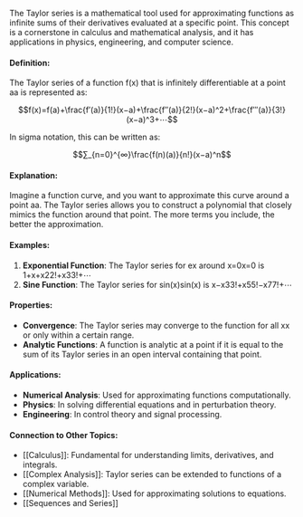 The Taylor series is a mathematical tool used for approximating functions as infinite sums of their derivatives evaluated at a specific point. This concept is a cornerstone in calculus and mathematical analysis, and it has applications in physics, engineering, and computer science.

#### Definition:

The Taylor series of a function f(x) that is infinitely differentiable at a point aa is represented as:

$$f(x)=f(a)+\frac{f′(a)}{1!}(x−a)+\frac{f′′(a)}{2!}(x−a)^2+\frac{f′′′(a)}{3!}(x−a)^3+⋯$$

In sigma notation, this can be written as:

$$∑_{n=0}^{∞}\frac{f(n)(a)}{n!}(x−a)^n$$

#### Explanation:

Imagine a function curve, and you want to approximate this curve around a point aa. The Taylor series allows you to construct a polynomial that closely mimics the function around that point. The more terms you include, the better the approximation.

#### Examples:

1. **Exponential Function**: The Taylor series for ex around x=0x=0 is 1+x+x22!+x33!+⋯
2. **Sine Function**: The Taylor series for sin⁡(x)sin(x) is x−x33!+x55!−x77!+⋯

#### Properties:

- **Convergence**: The Taylor series may converge to the function for all xx or only within a certain range.
- **Analytic Functions**: A function is analytic at a point if it is equal to the sum of its Taylor series in an open interval containing that point.

#### Applications:

- **Numerical Analysis**: Used for approximating functions computationally.
- **Physics**: In solving differential equations and in perturbation theory.
- **Engineering**: In control theory and signal processing.

#### Connection to Other Topics:

- [[Calculus]]: Fundamental for understanding limits, derivatives, and integrals.
- [[Complex Analysis]]: Taylor series can be extended to functions of a complex variable.
- [[Numerical Methods]]: Used for approximating solutions to equations.
- [[Sequences and Series]]